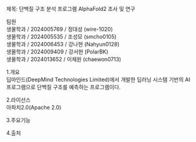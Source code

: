 제목: 단백질 구조 분석 프로그램 AlphaFold2 조사 및 연구

팀원     
생물학과 / 2024005769 / 정대성 (wire-1020)  
생물학과 / 2024005535 / 조성모 (smcho0105)   
생물학과 / 2024006453 / 강나현 (Nahyun0128)   
생물학과 / 2024009409 / 강서현 (PolarBK)    
생물학과 / 2024013652 / 이채원 (chaewon0713)

1.개요   
딥마인드(DeepMind Technologies Limited)에서 개발한 딥러닝 시스템 기반의 AI 프로그램으로 단백질 구조를 예측하는 프로그램이다.

2.라이선스   
아파치2.0(Apache 2.0)

3.주요기능   




4.출처
